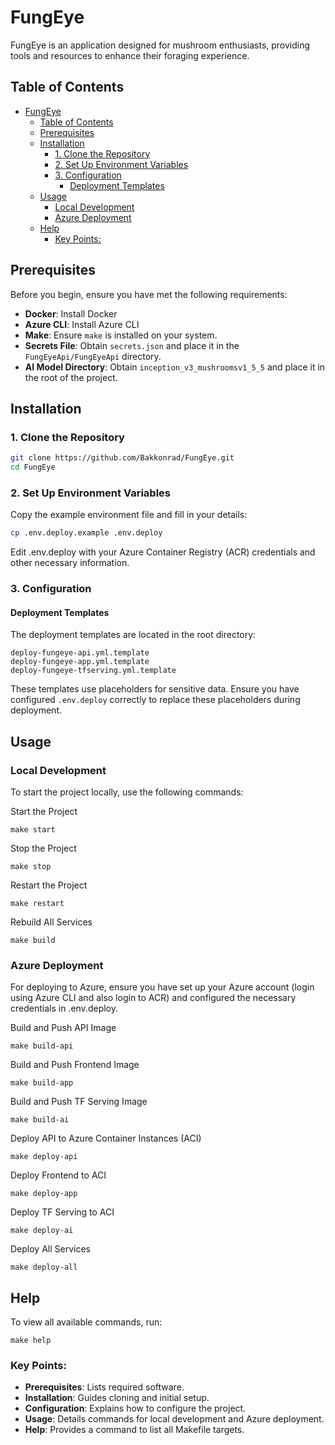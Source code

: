 # FungEye

FungEye is an application designed for mushroom enthusiasts, providing tools and resources to enhance their foraging experience.

## Table of Contents

- [FungEye](#fungeye)
  - [Table of Contents](#table-of-contents)
  - [Prerequisites](#prerequisites)
  - [Installation](#installation)
    - [1. Clone the Repository](#1-clone-the-repository)
    - [2. Set Up Environment Variables](#2-set-up-environment-variables)
    - [3. Configuration](#3-configuration)
      - [Deployment Templates](#deployment-templates)
  - [Usage](#usage)
    - [Local Development](#local-development)
    - [Azure Deployment](#azure-deployment)
  - [Help](#help)
    - [Key Points:](#key-points)

## Prerequisites

Before you begin, ensure you have met the following requirements:

- **Docker**: Install Docker
- **Azure CLI**: Install Azure CLI
- **Make**: Ensure `make` is installed on your system.
- **Secrets File**: Obtain `secrets.json` and place it in the `FungEyeApi/FungEyeApi` directory.
- **AI Model Directory**: Obtain `inception_v3_mushroomsv1_5_5` and place it in the root of the project.

## Installation

### 1. Clone the Repository

 ```bash
 git clone https://github.com/Bakkonrad/FungEye.git
 cd FungEye
 ```
### 2. Set Up Environment Variables

Copy the example environment file and fill in your details:
```bash
cp .env.deploy.example .env.deploy
```
Edit .env.deploy with your Azure Container Registry (ACR) credentials and other necessary information.

### 3. Configuration

#### Deployment Templates
The deployment templates are located in the root directory:

```
deploy-fungeye-api.yml.template
deploy-fungeye-app.yml.template
deploy-fungeye-tfserving.yml.template
```
These templates use placeholders for sensitive data. Ensure you have configured `.env.deploy` correctly to replace these placeholders during deployment.

## Usage

### Local Development

To start the project locally, use the following commands:


Start the Project
```
make start
```
Stop the Project
```
make stop
```
Restart the Project
```
make restart
```
Rebuild All Services
```
make build
```
### Azure Deployment
For deploying to Azure, ensure you have set up your Azure account (login using Azure CLI and also login to ACR) and configured the necessary credentials in .env.deploy.

Build and Push API Image
```
make build-api
```
Build and Push Frontend Image
```
make build-app
```
Build and Push TF Serving Image
```
make build-ai
```
Deploy API to Azure Container Instances (ACI)
```
make deploy-api
```
Deploy Frontend to ACI
```
make deploy-app
```
Deploy TF Serving to ACI
```
make deploy-ai
```
Deploy All Services
```
make deploy-all
```
## Help

To view all available commands, run:

```
make help
```

### Key Points:
- **Prerequisites**: Lists required software.
- **Installation**: Guides cloning and initial setup.
- **Configuration**: Explains how to configure the project.
- **Usage**: Details commands for local development and Azure deployment.
- **Help**: Provides a command to list all Makefile targets.